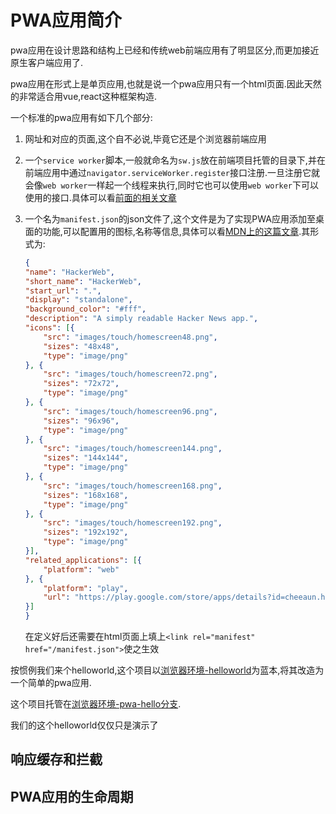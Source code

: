 # PWA应用简介

pwa应用在设计思路和结构上已经和传统web前端应用有了明显区分,而更加接近原生客户端应用了.

pwa应用在形式上是单页应用,也就是说一个pwa应用只有一个html页面.因此天然的非常适合用vue,react这种框架构造.

一个标准的pwa应用有如下几个部分:

1. 网址和对应的页面,这个自不必说,毕竟它还是个浏览器前端应用
2. 一个`service worker`脚本,一般就命名为`sw.js`放在前端项目托管的目录下,并在前端应用中通过`navigator.serviceWorker.register`接口注册.一旦注册它就会像`web worker`一样起一个线程来执行,同时它也可以使用`web worker`下可以使用的接口.具体可以看[前面的相关文章](https://blog.hszofficial.site/TutorialForFront-EndWeb/#/%E6%B5%8F%E8%A7%88%E5%99%A8%E7%8E%AF%E5%A2%83%E7%9A%84%E5%89%8D%E7%AB%AF%E5%BA%94%E7%94%A8/%E6%B5%8F%E8%A7%88%E5%99%A8%E8%B0%83%E7%94%A8%E6%9C%AC%E5%9C%B0%E8%B5%84%E6%BA%90/%E4%BD%BF%E7%94%A8%E6%9C%AC%E5%9C%B0%E5%A4%9A%E7%BA%BF%E7%A8%8B%E8%B5%84%E6%BA%90)
3. 一个名为`manifest.json`的json文件了,这个文件是为了实现PWA应用添加至桌面的功能,可以配置用的图标,名称等信息,具体可以看[MDN上的这篇文章](https://developer.mozilla.org/zh-CN/docs/Web/Manifest).其形式为:

    ```json
    {
    "name": "HackerWeb",
    "short_name": "HackerWeb",
    "start_url": ".",
    "display": "standalone",
    "background_color": "#fff",
    "description": "A simply readable Hacker News app.",
    "icons": [{
        "src": "images/touch/homescreen48.png",
        "sizes": "48x48",
        "type": "image/png"
    }, {
        "src": "images/touch/homescreen72.png",
        "sizes": "72x72",
        "type": "image/png"
    }, {
        "src": "images/touch/homescreen96.png",
        "sizes": "96x96",
        "type": "image/png"
    }, {
        "src": "images/touch/homescreen144.png",
        "sizes": "144x144",
        "type": "image/png"
    }, {
        "src": "images/touch/homescreen168.png",
        "sizes": "168x168",
        "type": "image/png"
    }, {
        "src": "images/touch/homescreen192.png",
        "sizes": "192x192",
        "type": "image/png"
    }],
    "related_applications": [{
        "platform": "web"
    }, {
        "platform": "play",
        "url": "https://play.google.com/store/apps/details?id=cheeaun.hackerweb"
    }]
    }
    ```

    在定义好后还需要在html页面上填上`<link rel="manifest" href="/manifest.json">`使之生效

按惯例我们来个helloworld,这个项目以[浏览器环境-helloworld](https://github.com/hsz1273327/TutorialForFront-EndWeb/tree/%E6%B5%8F%E8%A7%88%E5%99%A8%E7%8E%AF%E5%A2%83-helloworld)为蓝本,将其改造为一个简单的pwa应用.

这个项目托管在[浏览器环境-pwa-hello分支](https://github.com/hsz1273327/TutorialForFront-EndWeb/tree/%E6%B5%8F%E8%A7%88%E5%99%A8%E7%8E%AF%E5%A2%83-pwa-hello).

我们的这个helloworld仅仅只是演示了

## 响应缓存和拦截



## PWA应用的生命周期

## 